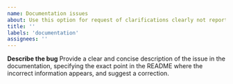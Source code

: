 ```yaml
---
name: Documentation issues
about: Use this option for request of clarifications clearly not reported in the README. Not for usage support.
title: ''
labels: 'documentation'
assignees: ''
---
```

<!--
This repository is intended for software developers with experience managing Python programs. We will not respond to requests related to development challenges or difficulties in using the software.

Generic reports that do not reference specific wording in the README will not be addressed.
 
Please do not expect immediate responses. We will review cases only when it is feasible to do so.
-->

**Describe the bug**
Provide a clear and concise description of the issue in the documentation, specifying the exact point in the README where the incorrect information appears, and suggest a correction.
